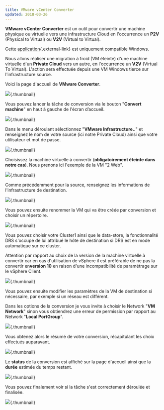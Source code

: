 ```yaml
---
title: VMware vCenter Converter
updated: 2018-03-26
---
```


**VMware vCenter Converter** est un outil pour convertir une machine physique ou virtuelle vers une infrastructure Cloud en l'occurrence un **P2V** (Physical to Virtual) ou **V2V** (Virtual to Virtual).

Cette [application](https://www.vmware.com/fr/products/converter.html){.external-link} est uniquement compatible Windows.

Nous allons réaliser une migration à froid (VM éteinte) d'une machine virtuelle d'un **Private Cloud** vers un autre, en l'occurrence un **V2V** (Virtual To Virtual). L'action sera effectuée depuis une VM Windows tierce sur l'infrastructure source.

Voici la page d'accueil de **VMware Converter**.

![](images/Home.PNG){.thumbnail}

Vous pouvez lancer la tâche de conversion via le bouton "**Convert machine**" en haut à gauche de l'écran d’accueil.

![](images/Convert.PNG){.thumbnail}

Dans le menu déroulant sélectionnez "**VMware Infrastructure..**" et renseignez le nom de votre source (ici notre Private Cloud) ainsi que votre utilisateur et mot de passe.

![](images/Source.PNG){.thumbnail}

Choisissez la machine virtuelle à convertir (**obligatoirement éteinte dans notre cas**). Nous prenons ici l'exemple de la VM "2 Web".

![](images/SourceSystem.PNG){.thumbnail}

Comme précédemment pour la source, renseignez les informations de l'infrastructure de destination.

![](images/DestinationSystem.PNG){.thumbnail}

Vous pouvez ensuite renommer la VM qui va être créée par conversion et choisir un répertoire.

![](images/DestinationVirtualMachine.PNG){.thumbnail}

Vous pouvez choisir votre Cluster1 ainsi que le data-store, la fonctionnalité DRS s'occupe de lui attribué le hôte de destination si DRS est en mode automatique sur ce cluster.

Attention par rapport au choix de la version de la machine virtuelle à convertir car en cas d'utilisation de vSphere il est préférable de ne pas la convertir en**version 10** en raison d'une incompatibilité de paramétrage sur le vSphere Client.

![](images/DestinationLocation.PNG){.thumbnail}

Vous pouvez ensuite modifier les paramètres de la VM de destination si nécessaire, par exemple si un réseau est différent.

Dans les options de la conversion je vous invite à choisir le Network "**VM Network**" sinon vous obtiendrez une erreur de permission par rapport au Network "**Local PortGroup**".

![](images/Options.PNG){.thumbnail}

Vous obtenez alors le résumé de votre conversion, récapitulant les choix effectués auparavant.

![](images/Summary.PNG){.thumbnail}

Le **status** de la conversion est affiché sur la page d'accueil ainsi que la **durée** estimée du temps restant.

![](images/TaskLaunching.PNG){.thumbnail}

Vous pouvez finalement voir si la tâche s'est correctement déroulée et finalisée.

![](images/TaskFinishing.PNG){.thumbnail}
